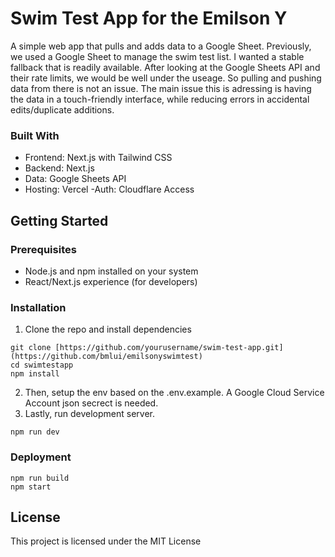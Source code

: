 # Swim Test App for the Emilson Y
A simple web app that pulls and adds data to a Google Sheet. 
Previously, we used a Google Sheet to manage the swim test list. I wanted a stable fallback that is readily available. After looking at the Google Sheets API and their rate limits, we would be well under the useage. So pulling and pushing data from there is not an issue. The main issue this is adressing is having the data in a touch-friendly interface, while reducing errors in accidental edits/duplicate additions.  

### Built With
- Frontend: Next.js with Tailwind CSS
- Backend: Next.js
- Data: Google Sheets API
- Hosting: Vercel
-Auth: Cloudflare Access


## Getting Started
### Prerequisites
- Node.js and npm installed on your system
- React/Next.js experience (for developers)

### Installation
1. Clone the repo and install dependencies 
```
git clone [https://github.com/yourusername/swim-test-app.git](https://github.com/bmlui/emilsonyswimtest)
cd swimtestapp
npm install
```
2. Then, setup the env based on the .env.example. A Google Cloud Service Account json secrect is needed. 
3. Lastly, run development server.

```
npm run dev
```

### Deployment 
```
npm run build
npm start
```


## License
This project is licensed under the MIT License 

